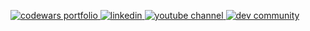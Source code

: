 <p>
  <a href="https://www.codewars.com/users/katsisaac50">
    <img alt="codewars portfolio" title="CodeWars" src="https://custom-icon-badges.demolab.com/badge/Katongole Isaac-yellow.svg?logo=codewars"/>
  </a>
  <a href="https://www.linkedin.com/in/katongole-isaac-2b27b6170">
    <img alt="linkedin" title="Linkedin" src="https://custom-icon-badges.demolab.com/badge/Katongole Isaac-blue.svg?logo=linkedin"/>
  </a>
  <a href="https://www.freecodecamp.org/katsisaac50">
    <img alt="youtube channel" title="Youtube" src="https://custom-icon-badges.demolab.com/badge/@katsisaac50-black.svg?logo=freecodecamp"/>
  </a>
  <a href="https://dev.to/katsisaac50">
    <img alt="dev community" title="DEV" src="https://custom-icon-badges.demolab.com/badge/katsisaac50-red.svg?logo=devdotto"/>
  </a>
</p>
